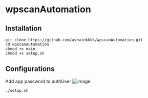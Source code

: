 # wpscanAutomation

## Installation
```
git clone https://github.com/ashwinkkkk/wpscanAutomation.git
cd wpscanAutomation
chmod +x main
chmod +x setup.sh
```

## Configurations
Add app password to authUser
![image](https://user-images.githubusercontent.com/95648290/162251629-9477ce39-1630-4053-9aec-1ab74ed070c1.png)

 ```
 ./setup.sh
 ```
